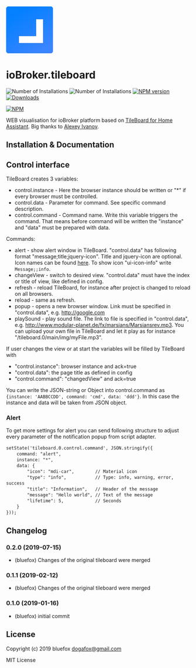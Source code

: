 ![Logo](admin/tileboard.png)
# ioBroker.tileboard

![Number of Installations](http://iobroker.live/badges/tileboard-installed.svg) ![Number of Installations](http://iobroker.live/badges/tileboard-stable.svg) [![NPM version](http://img.shields.io/npm/v/iobroker.tileboard.svg)](https://www.npmjs.com/package/iobroker.tileboard)
[![Downloads](https://img.shields.io/npm/dm/iobroker.tileboard.svg)](https://www.npmjs.com/package/iobroker.tileboard)

[![NPM](https://nodei.co/npm/iobroker.tileboard.png?downloads=true)](https://nodei.co/npm/iobroker.tileboard/)

WEB visualisation for ioBroker platform based on [TileBoard for Home Assistant](https://github.com/resoai/TileBoard).
Big thanks to [Alexey Ivanov](https://github.com/resoai).

## Installation & Documentation

<!-- ![Demo interface](images/user0.png) -->
<!-- ![Demo interface](images/user7.png) -->

## Control interface
TileBoard creates 3 variables:

- control.instance - Here the browser instance should be written or "*" if every browser must be controlled.
- control.data     - Parameter for command. See specific command description.
- control.command  - Command name. Write this variable triggers the command. That means before command will be written the "instance" and "data" must be prepared with data.

Commands:

* alert - show alert window in TileBoard. "control.data" has following format "message;title;jquery-icon". Title and jquery-icon are optional. Icon names can be found [here](http://jqueryui.com/themeroller/). To show icon "ui-icon-info" write ```Message;;info```.
* changeView - switch to desired view. "control.data" must have the index or title of view, like defined in config.
* refresh - reload TileBoard, for instance after project is changed to reload on all browsers.
* reload - same as refresh.
* popup - opens a new browser window. Link must be specified in "control.data", e.g. http://google.com
* playSound - play sound file. The link to file is specified in "control.data", e.g. http://www.modular-planet.de/fx/marsians/Marsiansrev.mp3.
  You can upload your own file in TileBoard and let it play as for instance "/tileboard.0/main/img/myFile.mp3".

If user changes the view or at start the variables will be filled by TileBoard with

- "control.instance": browser instance and ack=true
- "control.data": the page title as defined in config
- "control.command": "changedView" and ack=true

You can write the JSON-string or Object into control.command as ```{instance: 'AABBCCDD', command: 'cmd', data: 'ddd'}```. In this case the instance and data will be taken from JSON object.

### Alert
To get more settings for alert you can send following structure to adjust every parameter of the notification popup from script adapter.
```
setState('tileboard.0.control.command', JSON.stringify({
    command: "alert",
    instance: "*",
    data: {
        "icon": "mdi-car",        // Material icon
        "type": "info",           // Type: info, warning, error, success
        "title": "Information",   // Header of the message
        "message": "Hello world", // Text of the message
        "lifetime": 5,            // Seconds
    }
}));
```

## Changelog
### 0.2.0 (2019-07-15)
* (bluefox) Changes of the original tileboard were merged

### 0.1.1 (2019-02-12)
* (bluefox) Changes of the original tileboard were merged

### 0.1.0 (2019-01-16)
* (bluefox) initial commit

## License
Copyright (c) 2019 bluefox <dogafox@gmail.com>
 
MIT License
